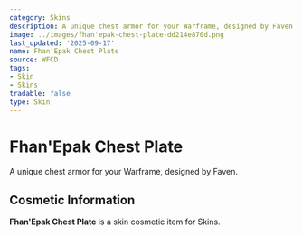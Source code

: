 ```yaml
---
category: Skins
description: A unique chest armor for your Warframe, designed by Faven.
image: ../images/fhan'epak-chest-plate-dd214e870d.png
last_updated: '2025-09-17'
name: Fhan'Epak Chest Plate
source: WFCD
tags:
- Skin
- Skins
tradable: false
type: Skin
---
```


# Fhan'Epak Chest Plate

A unique chest armor for your Warframe, designed by Faven.

## Cosmetic Information

**Fhan'Epak Chest Plate** is a skin cosmetic item for Skins.


